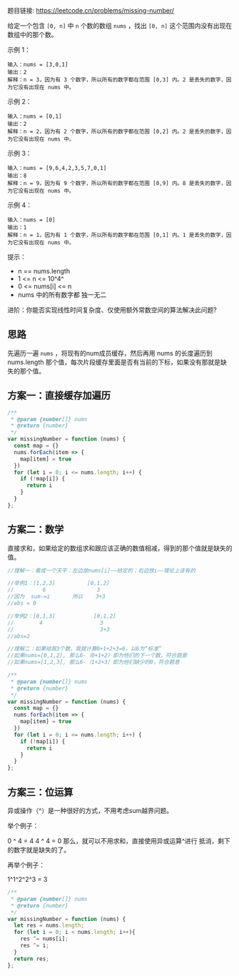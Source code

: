 题目链接: https://leetcode.cn/problems/missing-number/

给定一个包含 `[0, n]` 中 `n` 个数的数组 `nums` ，找出 `[0, n]` 这个范围内没有出现在数组中的那个数。

 

示例 1：
```
输入：nums = [3,0,1]
输出：2
解释：n = 3，因为有 3 个数字，所以所有的数字都在范围 [0,3] 内。2 是丢失的数字，因为它没有出现在 nums 中。
```
示例 2：
```
输入：nums = [0,1]
输出：2
解释：n = 2，因为有 2 个数字，所以所有的数字都在范围 [0,2] 内。2 是丢失的数字，因为它没有出现在 nums 中。
```
示例 3：
```
输入：nums = [9,6,4,2,3,5,7,0,1]
输出：8
解释：n = 9，因为有 9 个数字，所以所有的数字都在范围 [0,9] 内。8 是丢失的数字，因为它没有出现在 nums 中。
```
示例 4：
```
输入：nums = [0]
输出：1
解释：n = 1，因为有 1 个数字，所以所有的数字都在范围 [0,1] 内。1 是丢失的数字，因为它没有出现在 nums 中。
``` 

提示：
- n == nums.length
- 1 <= n <= 10^4^
- 0 <= nums[i] <= n
- nums 中的所有数字都 独一无二
 

进阶：你能否实现线性时间复杂度、仅使用额外常数空间的算法解决此问题?


## 思路
先遍历一遍 `nums` ，将现有的num成员缓存，然后再用 nums 的长度遍历到 nums.length 那个值，每次片段缓存里面是否有当前的下标，如果没有那就是缺失的那个值。

## 方案一：直接缓存加遍历
```JavaScript
/**
 * @param {number[]} nums
 * @return {number}
 */
var missingNumber = function (nums) {
  const map = {}
  nums.forEach(item => {
    map[item] = true
  })
  for (let i = 0; i <= nums.length; i++) {
    if (!map[i]) {
      return i
    }
  }
};
```

## 方案二：数学
直接求和，如果给定的数组求和跟应该正确的数值相减，得到的那个值就是缺失的值。
```JavaScript
//理解一：看成一个天平：左边放nums[i]——给定的；右边放i——理论上该有的

//举例1：[1,2,3]          [0,1,2]
//         6                3
//因为  sum-=i       所以    3+3
//abs = 0

//举例2：[0,1,3]            [0,1,2]
//        4                  3
//                           3+3
//abs=2

//理解二：如果给我3个数，我就计算0+1+2+3=6，以6为“标准”
//如果nums=[0,1,2], 那么6-（0+1+2）即为他们的下一个数，符合题意
//如果nums=[1,2,3], 那么6-（1+2+3）即为他们缺少的0，符合题意
```

```JavaScript
/**
 * @param {number[]} nums
 * @return {number}
 */
var missingNumber = function (nums) {
  const map = {}
  nums.forEach(item => {
    map[item] = true
  })
  for (let i = 0; i <= nums.length; i++) {
    if (!map[i]) {
      return i
    }
  }
};
```

## 方案三：位运算
异或操作（^）是一种很好的方式，不用考虑sum越界问题。

举个例子：

0 ^ 4 = 4
4 ^ 4 = 0
那么，就可以不用求和，直接使用异或运算^进行 抵消，剩下的数字就是缺失的了。

再举个例子：

1^1^2^2^3 = 3

```JavaScript
/**
 * @param {number[]} nums
 * @return {number}
 */
var missingNumber = function (nums) {
  let res = nums.length;
  for (let i = 0; i < nums.length; i++){
    res ^= nums[i];
    res ^= i;
  }
  return res;
};
```